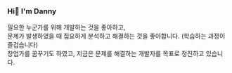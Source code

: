 ### Hi👋 I'm Danny

<!--
**dannyhann/dannyhann** is a ✨ _special_ ✨ repository because its `README.md` (this file) appears on your GitHub profile.

Here are some ideas to get you started:

- 🔭 I’m currently working on ...
- 🌱 I’m currently learning ...
- 👯 I’m looking to collaborate on ...
- 🤔 I’m looking for help with ...
- 💬 Ask me about ...
- 📫 How to reach me: ...
- 😄 Pronouns: ...
- ⚡ Fun fact: ...
-->

필요한 누군가를 위해 개발하는 것을 좋아하고,  
문제가 발생하였을 때 집요하게 분석하고 해결하는 것을 좋아합니다. (학습하는 과정이 즐겁습니다)   
창업가를 꿈꾸기도 하였고, 지금은 문제를 해결하는 개발자를 목표로 정진하고 있습니다.  
